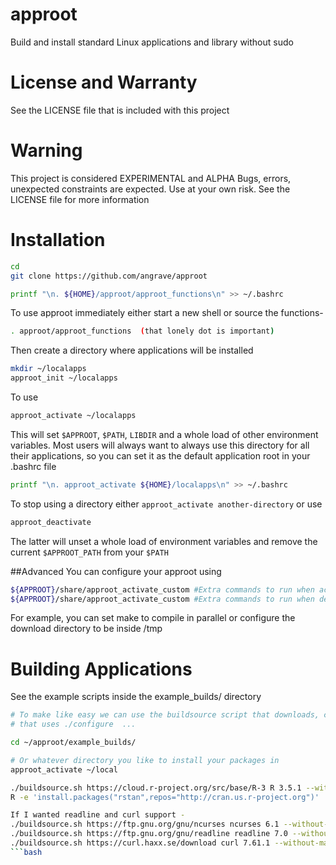 # approot
Build and install standard Linux applications and library without sudo

# License and Warranty

See the LICENSE file that is included with this project

# Warning

This project is considered EXPERIMENTAL and ALPHA
Bugs, errors, unexpected constraints are expected.
Use at your own risk. See the LICENSE file for more information

# Installation
```bash
cd
git clone https://github.com/angrave/approot

printf "\n. ${HOME}/approot/approot_functions\n" >> ~/.bashrc
```
To use approot immediately either start a new shell or source the functions-
```bash
. approot/approot_functions  (that lonely dot is important)
```

Then create a directory where applications will be installed
```bash
mkdir ~/localapps
approot_init ~/localapps
```
To use 
```bash
approot_activate ~/localapps
```
This will set `$APPROOT`, `$PATH`, `LIBDIR` and a whole load of other environment variables. Most users will always want to always use this directory for all their applications, so you can set it as the default application root in your .bashrc file
```bash
printf "\n. approot_activate ${HOME}/localapps\n" >> ~/.bashrc 
```
To stop using a directory either `approot_activate another-directory` or use
```bash
approot_deactivate
```

The latter will unset a whole load of environment variables and remove the current `$APPROOT_PATH` from your `$PATH`

##Advanced
You can configure your approot using 
```bash
${APPROOT}/share/approot_activate_custom #Extra commands to run when activating the application root
${APPROOT}/share/approot_activate_custom #Extra commands to run when deactivating the current application root
```
For example, you can set make to compile in parallel or configure the download directory to be inside /tmp

# Building Applications

See the example scripts inside the example_builds/ directory

```bash
# To make like easy we can use the buildsource script that downloads, compiles and installs a standard linux application
# that uses ./configure  ...

cd ~/approot/example_builds/

# Or whatever directory you like to install your packages in
approot_activate ~/local

./buildsource.sh https://cloud.r-project.org/src/base/R-3 R 3.5.1 --without-man --with-readline=no
R -e 'install.packages("rstan",repos="http://cran.us.r-project.org")'

If I wanted readline and curl support -
./buildsource.sh https://ftp.gnu.org/gnu/ncurses ncurses 6.1 --without-man
./buildsource.sh https://ftp.gnu.org/gnu/readline readline 7.0 --without-man
./buildsource.sh https://curl.haxx.se/download curl 7.61.1 --without-man
```bash

